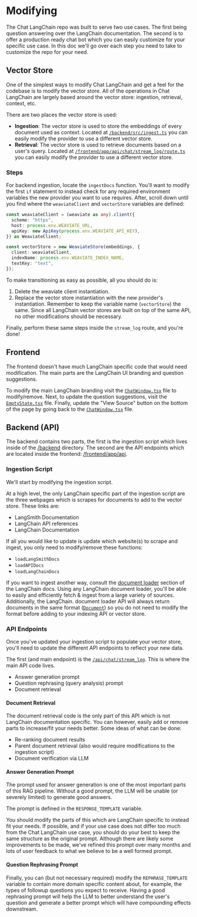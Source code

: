 # Modifying

The Chat LangChain repo was built to serve two use cases. The first being question answering over the LangChain documentation. The second is to offer a production ready chat bot which you can easily customize for your specific use case. In this doc we'll go over each step you need to take to customize the repo for your need.

## Vector Store

One of the simplest ways to modify Chat LangChain and get a feel for the codebase is to modify the vector store. All of the operations in Chat LangChain are largely based around the vector store: ingestion, retrieval, context, etc.

There are two places the vector store is used:
- **Ingestion**: The vector store is used to store the embeddings of every document used as context. Located at [`/backend/src/ingest.ts`](/backend/src/ingest.ts) you can easily modify the provider to use a different vector store.
- **Retrieval**: The vector store is used to retrieve documents based on a user's query. Located at [`/frontend/app/api/chat/stream_log/route.ts`](/frontend/app/api/chat/stream_log/route.ts) you can easily modify the provider to use a different vector store.

### Steps

For backend ingestion, locate the `ingestDocs` function. You'll want to modify the first `if` statement to instead check for any required environment variables the new provider you want to use requires. After, scroll down until you find where the `weaviateClient` and `vectorStore` variables are defined:

```typescript
const weaviateClient = (weaviate as any).client({
  scheme: "https",
  host: process.env.WEAVIATE_URL,
  apiKey: new ApiKey(process.env.WEAVIATE_API_KEY),
}) as WeaviateClient;

const vectorStore = new WeaviateStore(embeddings, {
  client: weaviateClient,
  indexName: process.env.WEAVIATE_INDEX_NAME,
  textKey: "text",
});
```

To make transitioning as easy as possible, all you should do is:

1. Delete the weaviate client instantiation.
2. Replace the vector store instantiation with the new provider's instantiation. Remember to keep the variable name (`vectorStore`) the same. Since all LangChain vector stores are built on top of the same API, no other modifications should be necessary.

Finally, perform these same steps inside the `stream_log` route, and you're done!

## Frontend

The frontend doesn't have much LangChain specific code that would need modification. The main parts are the LangChain UI branding and question suggestions.

To modify the main LangChain branding visit the [`ChatWindow.tsx`](frontend/app/components/ChatWindow.tsx) file to modify/remove. Next, to update the question suggestions, visit the [`EmptyState.tsx`](frontend/app/components/EmptyState.tsx) file. Finally, update the "View Source" button on the bottom of the page by going back to the [`ChatWindow.tsx`](frontend/app/components/ChatWindow.tsx) file.

## Backend (API)

The backend contains two parts, the first is the ingestion script which lives inside of the [/backend](/backend/) directory. The second are the API endpoints which are located inside the frontend: [/frontend/app/api](/frontend/app/api).

### Ingestion Script

We'll start by modifying the ingestion script.

At a high level, the only LangChain specific part of the ingestion script are the three webpages which is scrapes for documents to add to the vector store. These links are:
- LangSmith Documentation
- LangChain API references
- LangChain Documentation

If all you would like to update is update which website(s) to scrape and ingest, you only need to modify/remove these functions:

- `loadLangSmithDocs`
- `loadAPIDocs`
- `loadLangChainDocs`

If you want to ingest another way, consult the [document loader](https://python.langchain.com/docs/modules/data_connection/document_loaders/) section of the LangChain docs.
Using any LangChain document loader, you'll be able to easily and efficiently fetch & ingest from a large variety of sources. Additionally, the LangChain. document loader API will always return documents in the same format ([`Document`](https://api.python.langchain.com/en/latest/documents/langchain_core.documents.base.Document.html)) so you do not need to modify the format before adding to your indexing API or vector store.

### API Endpoints

Once you've updated your ingestion script to populate your vector store, you'll need to update the different API endpoints to reflect your new data. 

The first (and main endpoint) is the [`/api/chat/stream_log`](frontend/app/api/chat/stream_log/route.ts). This is where the main API code lives.

- Answer generation prompt
- Question rephrasing (query analysis) prompt
- Document retrieval

#### Document Retrieval

The document retrieval code is the only part of this API which is not LangChain documentation specific. You can however, easily add or remove parts to increase/fit your needs better. Some ideas of what can be done:

- Re-ranking document results
- Parent document retrieval (also would require modifications to the ingestion script)
- Document verification via LLM


#### Answer Generation Prompt

The prompt used for answer generation is one of the most important parts of this RAG pipeline. Without a good prompt, the LLM will be unable (or severely limited) to generate good answers.

The prompt is defined in the `RESPONSE_TEMPLATE` variable.

You should modify the parts of this which are LangChain specific to instead fit your needs. If possible, and if your use case does not differ too much from the Chat LangChain use case, you should do your best to keep the same structure as the original prompt. Although there are likely some improvements to be made, we've refined this prompt over many months and lots of user feedback to what we believe to be a well formed prompt.

#### Question Rephrasing Prompt

Finally, you can (but not necessary required) modify the `REPHRASE_TEMPLATE` variable to contain more domain specific content about, for example, the types of followup questions you expect to receive. Having a good rephrasing prompt will help the LLM to better understand the user's question and generate a better prompt which will have compounding effects downstream.